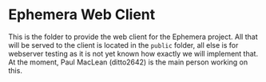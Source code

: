 # Ephemera Web Client
This is the folder to provide the web client for the Ephemera project. All that will be served to the client is located in the `public` folder, all else is for webserver testing as it is not yet known how exactly we will implement that. At the moment, Paul MacLean (ditto2642) is the main person working on this.
